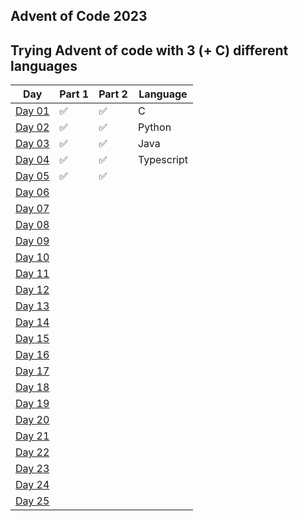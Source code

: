 Advent of Code 2023
---

Trying Advent of code with 3 (+ C) different languages 
---
| Day | Part 1 | Part 2 | Language |
| --- | ------ | ------ | -------- |
| [Day 01](./day_1)    |  ✅      |    ✅    |      C    |
| [Day 02](./day_2)  |    ✅    |      ✅  |      Python    |
| [Day 03](./day_3)   |    ✅    |     ✅   |      Java    |
| [Day 04](./day_4)   |     ✅   |      ✅  |       Typescript   |
| [Day 05](./day_5)   |      ✅  |    ✅    |          |  Python
| [Day 06](./day_6)   |        |        |          |
| [Day 07](./day_7)   |        |        |          |
| [Day 08](./day_8)   |        |        |          |
| [Day 09](./day_9)   |        |        |          |
| [Day 10](./Day_10)   |        |        |          |
| [Day 11](./Day_11)   |        |        |          |
| [Day 12](./day_12)   |        |        |          |
| [Day 13](./day_13)   |        |        |          |
| [Day 14](./day_14)   |        |        |          |
| [Day 15](./day_15)   |        |        |          |
| [Day 16](./day_16)   |        |        |          |
| [Day 17](./day_17)   |        |        |          |
| [Day 18](./day_18)   |        |        |          |
| [Day 19](./day_19)   |        |        |          |
| [Day 20](./day_20)    |        |        |          |
| [Day 21](./day_21)   |        |        |          |
| [Day 22](./day_22)    |        |        |          |
| [Day 23](./day_23)   |        |        |          |
| [Day 24](./day_24)   |        |        |          |
| [Day 25](./day_25) |          |         |          |
